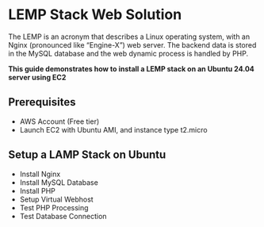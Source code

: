 # LEMP Stack Web Solution

The LEMP is an acronym that describes a Linux operating system, with an Nginx (pronounced like “Engine-X”) web server. The backend data is stored in the MySQL database and the web dynamic process is handled by PHP.

**This guide demonstrates how to install a LEMP stack on an Ubuntu 24.04 server using EC2**

## Prerequisites

- AWS Account (Free tier)
- Launch EC2 with Ubuntu AMI, and instance type t2.micro 

## Setup a LAMP Stack on Ubuntu
- Install Nginx
- Install MySQL Database
- Install PHP
- Setup Virtual Webhost
- Test PHP Processing
- Test Database Connection<br>